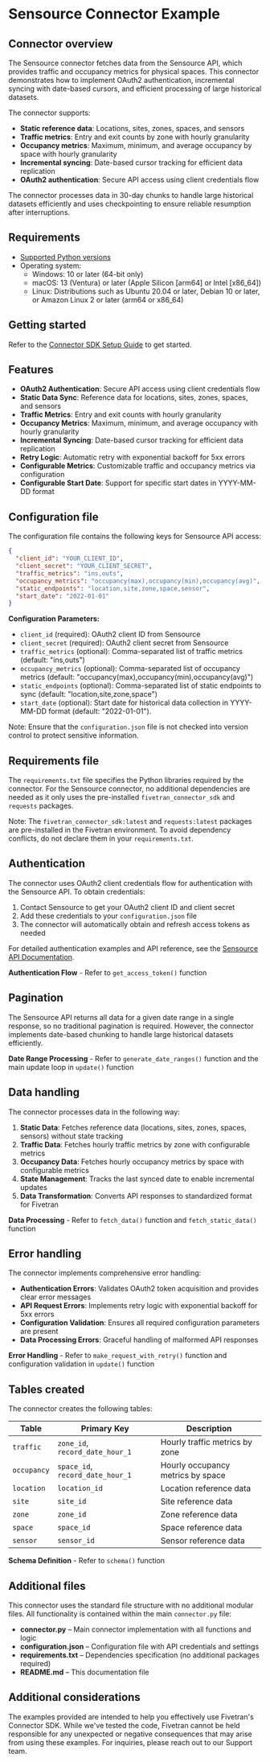 # Sensource Connector Example

## Connector overview

The Sensource connector fetches data from the Sensource API, which provides traffic and occupancy metrics for physical spaces. This connector demonstrates how to implement OAuth2 authentication, incremental syncing with date-based cursors, and efficient processing of large historical datasets.

The connector supports:
- **Static reference data**: Locations, sites, zones, spaces, and sensors
- **Traffic metrics**: Entry and exit counts by zone with hourly granularity
- **Occupancy metrics**: Maximum, minimum, and average occupancy by space with hourly granularity
- **Incremental syncing**: Date-based cursor tracking for efficient data replication
- **OAuth2 authentication**: Secure API access using client credentials flow

The connector processes data in 30-day chunks to handle large historical datasets efficiently and uses checkpointing to ensure reliable resumption after interruptions.

## Requirements
- [Supported Python versions](https://github.com/fivetran/fivetran_connector_sdk/blob/main/README.md#requirements)   
- Operating system:
  - Windows: 10 or later (64-bit only)
  - macOS: 13 (Ventura) or later (Apple Silicon [arm64] or Intel [x86_64])
  - Linux: Distributions such as Ubuntu 20.04 or later, Debian 10 or later, or Amazon Linux 2 or later (arm64 or x86_64)

## Getting started
Refer to the [Connector SDK Setup Guide](https://fivetran.com/docs/connectors/connector-sdk/setup-guide) to get started.

## Features
- **OAuth2 Authentication**: Secure API access using client credentials flow
- **Static Data Sync**: Reference data for locations, sites, zones, spaces, and sensors
- **Traffic Metrics**: Entry and exit counts with hourly granularity
- **Occupancy Metrics**: Maximum, minimum, and average occupancy with hourly granularity
- **Incremental Syncing**: Date-based cursor tracking for efficient data replication
- **Retry Logic**: Automatic retry with exponential backoff for 5xx errors
- **Configurable Metrics**: Customizable traffic and occupancy metrics via configuration
- **Configurable Start Date**: Support for specific start dates in YYYY-MM-DD format

## Configuration file
The configuration file contains the following keys for Sensource API access:

```json
{
  "client_id": "YOUR_CLIENT_ID",
  "client_secret": "YOUR_CLIENT_SECRET",
  "traffic_metrics": "ins,outs",
  "occupancy_metrics": "occupancy(max),occupancy(min),occupancy(avg)",
  "static_endpoints": "location,site,zone,space,sensor",
  "start_date": "2022-01-01"
}
```

**Configuration Parameters:**
- `client_id` (required): OAuth2 client ID from Sensource
- `client_secret` (required): OAuth2 client secret from Sensource
- `traffic_metrics` (optional): Comma-separated list of traffic metrics (default: "ins,outs")
- `occupancy_metrics` (optional): Comma-separated list of occupancy metrics (default: "occupancy(max),occupancy(min),occupancy(avg)")
- `static_endpoints` (optional): Comma-separated list of static endpoints to sync (default: "location,site,zone,space")
- `start_date` (optional): Start date for historical data collection in YYYY-MM-DD format (default: "2022-01-01"). 

Note: Ensure that the `configuration.json` file is not checked into version control to protect sensitive information.

## Requirements file
The `requirements.txt` file specifies the Python libraries required by the connector. For the Sensource connector, no additional dependencies are needed as it only uses the pre-installed `fivetran_connector_sdk` and `requests` packages.

Note: The `fivetran_connector_sdk:latest` and `requests:latest` packages are pre-installed in the Fivetran environment. To avoid dependency conflicts, do not declare them in your `requirements.txt`.

## Authentication
The connector uses OAuth2 client credentials flow for authentication with the Sensource API. To obtain credentials:

1. Contact Sensource to get your OAuth2 client ID and client secret
2. Add these credentials to your `configuration.json` file
3. The connector will automatically obtain and refresh access tokens as needed

For detailed authentication examples and API reference, see the [Sensource API Documentation](https://vea.sensourceinc.com/api-docs/).

**Authentication Flow** - Refer to `get_access_token()` function

## Pagination
The Sensource API returns all data for a given date range in a single response, so no traditional pagination is required. However, the connector implements date-based chunking to handle large historical datasets efficiently.

**Date Range Processing** - Refer to `generate_date_ranges()` function and the main update loop in `update()` function

## Data handling
The connector processes data in the following way:

1. **Static Data**: Fetches reference data (locations, sites, zones, spaces, sensors) without state tracking
2. **Traffic Data**: Fetches hourly traffic metrics by zone with configurable metrics
3. **Occupancy Data**: Fetches hourly occupancy metrics by space with configurable metrics
4. **State Management**: Tracks the last synced date to enable incremental updates
5. **Data Transformation**: Converts API responses to standardized format for Fivetran

**Data Processing** - Refer to `fetch_data()` function and `fetch_static_data()` function

## Error handling
The connector implements comprehensive error handling:

- **Authentication Errors**: Validates OAuth2 token acquisition and provides clear error messages
- **API Request Errors**: Implements retry logic with exponential backoff for 5xx errors
- **Configuration Validation**: Ensures all required configuration parameters are present
- **Data Processing Errors**: Graceful handling of malformed API responses

**Error Handling** - Refer to `make_request_with_retry()` function and configuration validation in `update()` function

## Tables created

The connector creates the following tables:

| Table | Primary Key | Description |
|-------|-------------|-------------|
| `traffic` | `zone_id`, `record_date_hour_1` | Hourly traffic metrics by zone |
| `occupancy` | `space_id`, `record_date_hour_1` | Hourly occupancy metrics by space |
| `location` | `location_id` | Location reference data |
| `site` | `site_id` | Site reference data |
| `zone` | `zone_id` | Zone reference data |
| `space` | `space_id` | Space reference data |
| `sensor` | `sensor_id` | Sensor reference data |

**Schema Definition** - Refer to `schema()` function

## Additional files
This connector uses the standard file structure with no additional modular files. All functionality is contained within the main `connector.py` file:

- **connector.py** – Main connector implementation with all functions and logic
- **configuration.json** – Configuration file with API credentials and settings
- **requirements.txt** – Dependencies specification (no additional packages required)
- **README.md** – This documentation file

## Additional considerations
The examples provided are intended to help you effectively use Fivetran's Connector SDK. While we've tested the code, Fivetran cannot be held responsible for any unexpected or negative consequences that may arise from using these examples. For inquiries, please reach out to our Support team. 